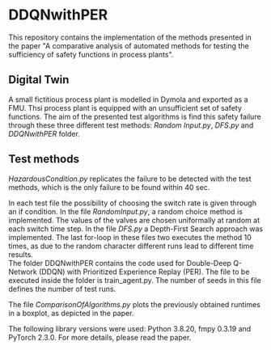 # DDQNwithPER
This repository contains the implementation of the methods presented in the paper "A comparative analysis of automated methods for testing the sufficiency of safety functions in process plants".
## Digital Twin
A small fictitious process plant is modelled in Dymola and exported as a FMU. Thsi process plant is equipped with an unsufficient set of safety functions. 
The aim of the presented test algorithms is find this safety failure through these three different test methods: *Random Input.py*, *DFS.py* and *DDQNwithPER* folder.
## Test methods
*HazardousCondition.py* replicates the failure to be detected with the test methods, which is the only failure to be found within 40 sec.

In each test file the possibility of choosing the switch rate is given through an if condition. 
In the file *RandomInput.py*, a random choice method is implemented. The values of the valves are chosen uniformally at random at each switch time step.
In the file *DFS.py* a Depth-First Search approach was implemented. The last for-loop in these files two executes the method 10 times, as due to the random character different runs lead to different time results.  
The folder DDQNwithPER contains the code used for Double-Deep Q-Network (DDQN) with Prioritized Experience Replay (PER). The file to be executed inside the folder is train_agent.py. The number of seeds in this file defines the number of test runs.

The file *ComparisonOfAlgorithms.py* plots the previously obtained runtimes in a boxplot, as depicted in the paper. 

The following library versions were used: Python 3.8.20, fmpy 0.3.19 and PyTorch 2.3.0. For more details, please read the paper.
